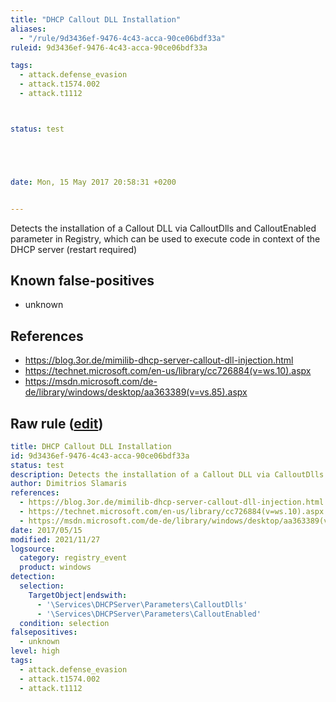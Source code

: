 ```yaml
---
title: "DHCP Callout DLL Installation"
aliases:
  - "/rule/9d3436ef-9476-4c43-acca-90ce06bdf33a"
ruleid: 9d3436ef-9476-4c43-acca-90ce06bdf33a

tags:
  - attack.defense_evasion
  - attack.t1574.002
  - attack.t1112



status: test





date: Mon, 15 May 2017 20:58:31 +0200


---
```


Detects the installation of a Callout DLL via CalloutDlls and CalloutEnabled parameter in Registry, which can be used to execute code in context of the DHCP server (restart required)

<!--more-->


## Known false-positives

* unknown



## References

* https://blog.3or.de/mimilib-dhcp-server-callout-dll-injection.html
* https://technet.microsoft.com/en-us/library/cc726884(v=ws.10).aspx
* https://msdn.microsoft.com/de-de/library/windows/desktop/aa363389(v=vs.85).aspx


## Raw rule ([edit](https://github.com/SigmaHQ/sigma/edit/master/rules/windows/registry_event/registry_event_dhcp_calloutdll.yml))
```yaml
title: DHCP Callout DLL Installation
id: 9d3436ef-9476-4c43-acca-90ce06bdf33a
status: test
description: Detects the installation of a Callout DLL via CalloutDlls and CalloutEnabled parameter in Registry, which can be used to execute code in context of the DHCP server (restart required)
author: Dimitrios Slamaris
references:
  - https://blog.3or.de/mimilib-dhcp-server-callout-dll-injection.html
  - https://technet.microsoft.com/en-us/library/cc726884(v=ws.10).aspx
  - https://msdn.microsoft.com/de-de/library/windows/desktop/aa363389(v=vs.85).aspx
date: 2017/05/15
modified: 2021/11/27
logsource:
  category: registry_event
  product: windows
detection:
  selection:
    TargetObject|endswith:
      - '\Services\DHCPServer\Parameters\CalloutDlls'
      - '\Services\DHCPServer\Parameters\CalloutEnabled'
  condition: selection
falsepositives:
  - unknown
level: high
tags:
  - attack.defense_evasion
  - attack.t1574.002
  - attack.t1112

```
